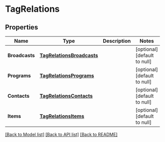 # TagRelations

## Properties
Name | Type | Description | Notes
------------ | ------------- | ------------- | -------------
**Broadcasts** | [**TagRelationsBroadcasts**](TagRelations_broadcasts.md) |  | [optional] [default to null]
**Programs** | [**TagRelationsPrograms**](TagRelations_programs.md) |  | [optional] [default to null]
**Contacts** | [**TagRelationsContacts**](TagRelations_contacts.md) |  | [optional] [default to null]
**Items** | [**TagRelationsItems**](TagRelations_items.md) |  | [optional] [default to null]

[[Back to Model list]](../README.md#documentation-for-models) [[Back to API list]](../README.md#documentation-for-api-endpoints) [[Back to README]](../README.md)


